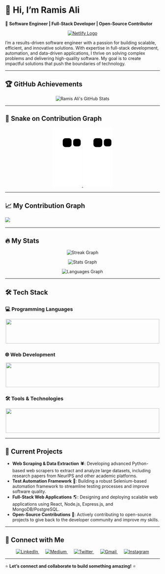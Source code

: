 # 👋 Hi, I’m **Ramis Ali**  
🚀 **Software Engineer | Full-Stack Developer | Open-Source Contributor**  

<div align="center"> <a href="https://iramisali.netlify.app/" target="_blank" rel="noopener noreferrer"> <img src="https://cdn.jsdelivr.net/gh/devicons/devicon/icons/netlify/netlify-original.svg" alt="Netlify Logo" width="38" /> <br/> <strong style="font-size: 1.3em; color: #00ad9f;"></strong> </a> </div>
  </a>
  
</div>

</t>I’m a results-driven software engineer with a passion for building scalable, efficient, and innovative solutions. With expertise in full-stack development, automation, and data-driven applications, I thrive on solving complex problems and delivering high-quality software. My goal is to create impactful solutions that push the boundaries of technology.  

---
## 🏆 GitHub Achievements  
<div align="center">  
  <img src="https://github-readme-stats.vercel.app/api?username=Ramisali007&show_icons=true&theme=radical" alt="Ramis Ali's GitHub Stats" />  
</div>

---
## 🐍 Snake on Contribution Graph  
<div align="center">
  <a href="https://github.com/settings/appearance#gh-dark-mode-only">
    <img src="https://github.com/affan-ch/affan-ch/blob/main/dist/github-contribution-grid-snake-dark.svg" alt="snake" />
    </a>
  <a href="https://github.com/settings/appearance#gh-light-mode-only">
    <img src="https://github.com/affan-ch/affan-ch/blob/main/dist/github-contribution-grid-snake.svg" alt="snake" />
    </a>
</div>

---
## 📈 My Contribution Graph  
<img src="https://github-readme-activity-graph.vercel.app/graph?username=Ramisali007&hide_border=true&theme=react-dark&custom_title=Ramis%27+Contribution+Graph+%28Last+30+Days%29&area=true"  />

---
## 🔥 My Stats  

<div align="center">
  <img src="https://streak-stats.demolab.com/?user=Ramisali007&locale=en&mode=daily&theme=github_dark&hide_border=false&border_radius=5&date_format=j%20M%5B%20Y%5D&order=1" height="220" alt="Streak Graph"  /> <br>
 
  <img src="https://github-readme-stats-affan.vercel.app/api?username=Ramisali007&hide_title=true&hide_rank=false&show_icons=true&include_all_commits=true&count_private=true&disable_animations=true&theme=github_dark&locale=en&hide_border=false&order=2&icon_color=39D353&border_color=39D353&show=reviews,discussions_started,discussions_answered,prs_merged,prs_merged_percentage" height="300" width="600" alt="Stats Graph" /> <br>
  
  <img src="https://github-readme-stats.vercel.app/api/top-langs?username=Ramisali007&locale=en&hide_title=true&layout=compact&card_width=320&langs_count=6&theme=github_dark&hide_border=false&border_color=39D353&order=3&disable_animations=true" height="180" alt="Languages Graph" /> <br>
</div>

---
## 🛠️ Tech Stack  

### 💻 **Programming Languages**  
<div align="center">  
  <img src="https://skillicons.dev/icons?i=cpp,java,python,js,ts,haskell,r" width="500" height="80"/>  
</div>  

### 🌐 **Web Development**  
<div align="center">  
  <img src="https://skillicons.dev/icons?i=html,css,react,nodejs,express,redux" width="500" height="80"/>  
</div>  

### 🛠 **Tools & Technologies**  
<div align="center">  
  <img src="https://skillicons.dev/icons?i=git,docker,selenium,linux,mysql,mongodb,postgres,aws" width="500" height="80"/>  
</div>  


---
## 🚀 **Current Projects**  
- **Web Scraping & Data Extraction** 🕷️: Developing advanced Python-based web scrapers to extract and analyze large datasets, including research papers from NeurIPS and other academic platforms.  
- **Test Automation Framework** 🤖: Building a robust Selenium-based automation framework to streamline testing processes and improve software quality.  
- **Full-Stack Web Applications** 🌎: Designing and deploying scalable web applications using React, Node.js, Express.js, and MongoDB/PostgreSQL.  
- **Open-Source Contributions** 🌟: Actively contributing to open-source projects to give back to the developer community and improve my skills.  


---
## 📌 **Connect with Me**  

<div align="center">  
  <a href="https://linkedin.com/in/iramisali" style="margin: 10px;">  
    <img src="https://skillicons.dev/icons?i=linkedin" width="60" height="60" alt="LinkedIn" />  
  </a>  
  <a href="https://medium.com/@iramisali" style="margin: 10px;">  
    <img src="https://upload.wikimedia.org/wikipedia/commons/e/ec/Medium_logo_Monogram.svg" width="60" height="60" alt="Medium" />  
  </a>  
  <a href="https://twitter.com/RamisAli123" style="margin: 10px;">  
    <img src="https://skillicons.dev/icons?i=twitter" width="60" height="60" alt="Twitter" />  
  </a>  
  <a href="mailto:ramisali.k786@gmail.com" style="margin: 10px;">  
    <img src="https://skillicons.dev/icons?i=gmail" width="60" height="60" alt="Gmail" />  
  </a>  
  <a href="https://instagram.com/ramis_alyy" style="margin: 10px;">  
    <img src="https://upload.wikimedia.org/wikipedia/commons/a/a5/Instagram_icon.png" width="60" height="60" alt="Instagram" />  
  </a>  
</div>  

---
⭐ **Let’s connect and collaborate to build something amazing!** ⭐
